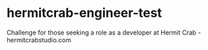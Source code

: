 # hermitcrab-engineer-test
Challenge for those seeking a role as a developer at Hermit Crab - hermitcrabstudio.com
